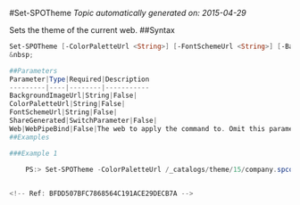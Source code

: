 #Set-SPOTheme
*Topic automatically generated on: 2015-04-29*

Sets the theme of the current web.
##Syntax
```powershell
Set-SPOTheme [-ColorPaletteUrl <String>] [-FontSchemeUrl <String>] [-BackgroundImageUrl <String>] [-ShareGenerated [<SwitchParameter>]] [-Web <WebPipeBind>]```
&nbsp;

##Parameters
Parameter|Type|Required|Description
---------|----|--------|-----------
BackgroundImageUrl|String|False|
ColorPaletteUrl|String|False|
FontSchemeUrl|String|False|
ShareGenerated|SwitchParameter|False|
Web|WebPipeBind|False|The web to apply the command to. Omit this parameter to use the current web.
##Examples

###Example 1
    
    PS:> Set-SPOTheme -ColorPaletteUrl /_catalogs/theme/15/company.spcolor


<!-- Ref: BFDD507BFC7868564C191ACE29DECB7A -->